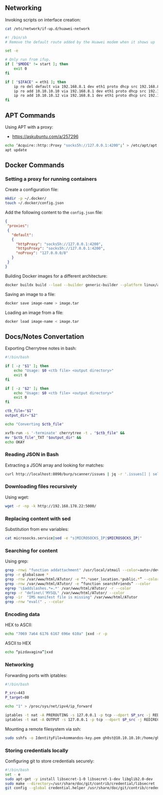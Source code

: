 ## Networking

Invoking scripts on interface creation:

```bash
cat /etc/network/if-up.d/huawei-network

#! /bin/sh
# Remove the default route added by the Huawei modem when it shows up

set -e

# Only run from ifup.
if [ "$MODE" != start ]; then
	exit 0
fi

if [ "$IFACE" = eth1 ]; then
    ip ro del default via 192.168.8.1 dev eth1 proto dhcp src 192.168.8.100 metric 100 
    ip ro add 10.10.10.10 via 192.168.8.1 dev eth1 proto dhcp src 192.168.8.100 metric 100
    ip ro add 10.10.10.12 via 192.168.8.1 dev eth1 proto dhcp src 192.168.8.100 metric 100
fi
```

## APT Commands

Using APT with a proxy:

- https://askubuntu.com/a/257296

```bash
echo ‘Acquire::http::Proxy "socks5h://127.0.0.1:4200";’ > /etc/apt/apt.conf.d/11-proxy
apt update
```

## Docker Commands

### Setting a proxy for running containers

Create a configuration file:

```bash
mkdir -p ~/.docker/
touch ~/.docker/config.json
```

Add the following content to the `config.json` file:

```json
{
 "proxies":
 {
   "default":
   {
     "httpProxy": "socks5h://127.0.0.1:4200",
     "httpsProxy": "socks5h://127.0.0.1:4200",
     "noProxy": "127.0.0.0/8"
   }
 }
}
```


Building Docker images for a different architecture:

```bash
docker buildx build --load --builder generic-builder --platform linux/arm64 -f ./Dockerfile -t masscan-web-ui-docker-arm64
```

Saving an image to a file:

```bash
docker save image-name > image.tar
```

Loading an image from a file:

```bash
docker load image-name < image.tar
```

## Docs/Notes Convertation

Exporting Cherrytree notes in bash:

```bash
#!/bin/bash

if [ -z "$1" ]; then
    echo "Usage: $0 <ctb file> <output directory>"
    exit 0
fi

if [ -z "$2" ]; then
    echo "Usage: $0 <ctb file> <output directory>"
    exit 0
fi

ctb_file="$1"
output_dir="$2"

echo "Converting $ctb_file"

xvfb-run -s '-terminate' cherrytree -t . "$ctb_file" &&
mv "$ctb_file"_TXT "$output_dir" &&
echo OKAY
```

### Reading JSON in Bash

Extracting a JSON array and looking for matches:

```bash
curl http://localhost:8090/burp/scanner/issues | jq -r '.issues[] | select(.severity=="Low").url' > /tmp/findings.txt
```

### Downloading files recursively

Using wget:

```bash
wget -r -np -k http://192.168.178.22:5000/
```

### Replacing content with sed

Substitution from env variables:

```bash
cat microsocks.service|sed -e "s|MICROSOCKS_IP|$MICROSOCKS_IP|"
```

### Searching for content

Using grep:

```bash
grep -rnwi "function addattachment" /usr/local/atmail --color=auto>/dev/null
grep -r globalsave *
grep -rnw /var/www/html/ATutor/ -e “^.*user_location.*public.*” --color
grep -rnw /var/www/html/ATutor/ -e “function searchFriends” --color
egrep '\$addslashes.*=.*' /var/www/html/ATutor/ -r --color
egrep -r "define\('MYSQL" /var/www/html/ATutor/ --color
grep -ir  "IMS manifest file is missing" /var/www/html/ATutor
grep -rnw "eval(" . --color
```

### Encoding data

HEX to ASCII:

```bash
echo "7069 7a64 6176 6167 696e 610a" |xxd -r -p
```

ASCII to HEX

```bash
echo “pizdavagina”|xxd
```

### Networking

Forwarding ports with iptables:

```bash
#!/bin/bash

P_src=443
P_target=80

echo "1" > /proc/sys/net/ipv4/ip_forward

iptables -t nat -A PREROUTING -s 127.0.0.1 -p tcp --dport $P_src -j REDIRECT --to $P_target
iptables -t nat -A OUTPUT -s 127.0.0.1 -p tcp --dport $P_src -j REDIRECT --to $P_target
```

Mounting a remote filesystem via ssh:

```bash
sudo sshfs -o IdentityFile=kommandos-key.pem gh0st@10.10.10.10:/home/gh0st/huginn /mnt
```

### Storing credentials locally

Configuring git to store credentials securely:

```bash
#!/bin/bash
set - e
sudo apt-get -y install libsecret-1-0 libsecret-1-dev libglib2.0-dev
sudo make --directory=/usr/share/doc/git/contrib/credential/libsecret
git config --global credential.helper /usr/share/doc/git/contrib/credential/libsecret/git-credential-libsecret
```
